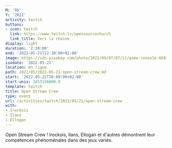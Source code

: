 ```yaml
---
M: '05'
Y: '2022'
activity: twitch
buttons:
- icon: twitch
  link: https://www.twitch.tv/opensourcechurch
  link_title: Vers la chaine
display: light
duration: '2:30:00'
end: '2022-05-21T22:30:00+02:00'
image: https://cdn.pixabay.com/photo/2021/09/07/07/11/game-console-6603120_960_720.jpg
isodate: '2022-05-21'
location: en ligne
path: 2022/05/2022-05-21-open-stream-crew.md
start: '2022-05-21T20:00:00+02:00'
start-unix: 1653156000.0
template: twitch
title: Open Stream Crew
type: event
url: /activities/twitch/2022/05/21/open-stream-crew
with:
- Irockois
- Ilans
- Ellogan
---
```

Open Stream Crew ! Irockois, Ilans, Ellogan et d'autres démontrent leur compétences phénoménales dans des jeux variés.